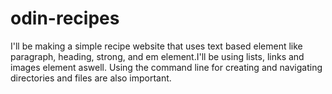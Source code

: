# odin-recipes
I'll be making a simple recipe website that uses text based element like paragraph, heading, strong, and em element.I'll be using lists, links and images element aswell. Using the command line for creating and navigating directories and files are also important.